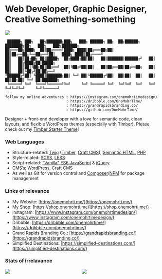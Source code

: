 # Web Developer, Graphic Designer, Creative Something-something

![](https://komarev.com/ghpvc/?username=onemohrtime&color=ffc300)

```
 ██████╗ ███╗   ██╗███████╗███╗   ███╗ ██████╗ ██╗  ██╗██████╗ ████████╗██╗   ███╗   ███╗███████╗
██╔═══██╗████╗  ██║██╔════╝████╗ ████║██╔═══██╗██║  ██║██╔══██╗╚══██╔══╝██║   ████╗ ████║██╔════╝
██║   ██║██╔██╗ ██║█████╗  ██╔████╔██║██║   ██║███████║██████╔╝   ██║   ██║   ██╔████╔██║█████╗
██║   ██║██║╚██╗██║██╔══╝  ██║╚██╔╝██║██║   ██║██╔══██║██╔══██╗   ██║   ██║   ██║╚██╔╝██║██╔══╝
╚██████╔╝██║ ╚████║███████╗██║ ╚═╝ ██║╚██████╔╝██║  ██║██║  ██║   ██║   ██║██╗██║ ╚═╝ ██║███████╗
 ╚═════╝ ╚═╝  ╚═══╝╚══════╝╚═╝     ╚═╝ ╚═════╝ ╚═╝  ╚═╝╚═╝  ╚═╝   ╚═╝   ╚═╝╚═╝╚═╝     ╚═╝╚══════╝
---
follow my online adventures : https://instagram.com/onemohrtimedesign/
                            : https://dribbble.com/OneMohrTime/
                            : https://grandrapidsbranding.co/
                            : https://github.com/OneMohrTime/
```

Designer + front-end developer with a love for semantic code, clean layouts, and flexible WordPress themes (especially with Timber). Please check out my [Timber Starter Theme](https://github.com/OneMohrTime/timber-starter-theme)!

### Web Languages

- Structure-related: [Twig](https://twig.symfony.com/) ([Timber](https://upstatement.com/timber/), [Craft CMS](https://craftcms.com/)), [Semantic HTML](https://html.spec.whatwg.org/), [PHP](https://www.php.net/)
- Style-related: [SCSS](https://sass-lang.com/), [LESS](https://lesscss.org/)
- Script-related: [“Vanilla" ES6 JavaScript](https://www.javascript.com/) & [jQuery](https://jquery.com/)
- CMS’s: [WordPress](https://wordpress.org/), [Craft CMS](https://craftcms.com/)
- As well as Git for version control and [Composer](https://getcomposer.org/)/[NPM](https://www.npmjs.com/) for package management

### Links of relevance

- My Website: [https://onemohrti.me/](https://onemohrti.me/)
- My Shop: [https://shop.onemohrti.me/](https://shop.onemohrti.me/)
- Instagram: [https://www.instagram.com/onemohrtimedesign/](https://www.instagram.com/onemohrtimedesign/)
- Dribbble: [https://dribbble.com/onemohrtime/](https://dribbble.com/onemohrtime/)
- Grand Rapids Branding Co.: [https://grandrapidsbranding.co/](https://grandrapidsbranding.co/)
- Simplified Destinations: [https://simplified-destinations.com/](https://simplified-destinations.com/)

### Stats of irrelavance

<div style="width: 100%;">
 <div style="display: flex;">
   <a href="https://github.com/anuraghazra/github-readme-stats" style="flex: 0 1 50%;">
       <img align="top" src="https://github-readme-stats.vercel.app/api?username=onemohrtime&hide=stars&count_private=true&show_icons=true" />
   </a>
   <a href="https://github.com/anuraghazra/convoychat" style="flex: 0 1 50%;">
       <img align="top" src="https://github-readme-stats.vercel.app/api/top-langs/?username=onemohrtime&layout=compact&hide=vue,php" />
   </a>
 </div>
</div>
